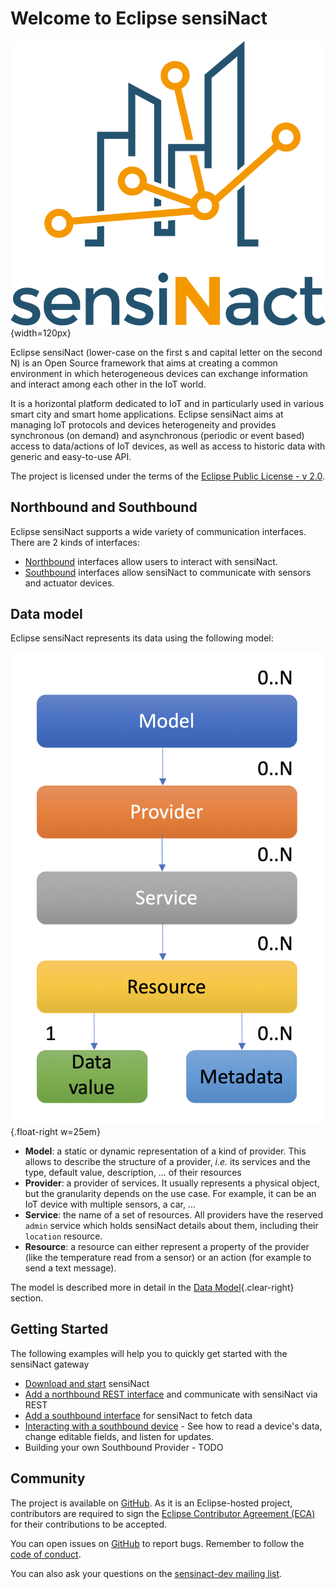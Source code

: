 # Welcome to Eclipse sensiNact

![Eclipse sensiNact logo](_static/sensiNact_logo.png){width=120px}

Eclipse sensiNact (lower-case on the first s and capital letter on the second N) is an Open Source framework that aims at creating a common environment in which heterogeneous devices can exchange information and interact among each other in the IoT world.

It is a horizontal platform dedicated to IoT and in particularly used in various smart city and smart home applications.
Eclipse sensiNact aims at managing IoT protocols and devices heterogeneity and provides synchronous (on demand) and asynchronous (periodic or event based) access to data/actions of IoT devices, as well as access to historic data with generic and easy-to-use API.

The project is licensed under the terms of the [Eclipse Public License - v 2.0](EPL-2.0.md).

## Northbound and Southbound
Eclipse sensiNact supports a wide variety of communication interfaces. There are 2 kinds of interfaces:
* [Northbound](northbound/_index.md) interfaces allow users to interact with sensiNact.
* [Southbound](southbound/_index.md) interfaces allow sensiNact to communicate with sensors and actuator devices.

## Data model

Eclipse sensiNact represents its data using the following model:

![The sensiNact Data Model](_static/core/datamodel-white.png){.float-right w=25em}

* **Model**: a static or dynamic representation of a kind of provider. This allows to describe the structure of a provider, *i.e.* its services and the type, default value, description, ... of their resources
* **Provider**: a provider of services. It usually represents a physical object, but the granularity depends on the use case. For example, it can be an IoT device with multiple sensors, a car, ...
* **Service**: the name of a set of resources. All providers have the reserved `admin` service which holds sensiNact details about them, including their `location` resource.
* **Resource**: a resource can either represent a property of the provider (like the temperature read from a sensor) or an action (for example to send a text message).

The model is described more in detail in the [Data Model](./core/CoreModel.md){.clear-right} section.

## Getting Started

The following examples will help you to quickly get started with the sensiNact gateway

* [Download and start](setup.md) sensiNact
* [Add a northbound REST interface](quick-start/Northbound.md) and communicate with sensiNact via REST
* [Add a southbound interface](quick-start/Southbound.md) for sensiNact to fetch data
* [Interacting with a southbound device](examples/Interacting.md) - See how to read a device's data, change editable fields, and listen for updates.
* Building your own Southbound Provider - TODO


## Community

The project is available on [GitHub](https://github.com/eclipse/org.eclipse.sensinact.gateway/).
As it is an Eclipse-hosted project, contributors are required to sign the [Eclipse Contributor Agreement (ECA)](https://www.eclipse.org/legal/ECA.php) for their contributions to be accepted.

You can open issues on [GitHub](https://github.com/eclipse/org.eclipse.sensinact.gateway/issues) to report bugs.
Remember to follow the [code of conduct](https://github.com/eclipse/.github/blob/master/CODE_OF_CONDUCT.md).

You can also ask your questions on the [sensinact-dev mailing list](https://accounts.eclipse.org/mailing-list/sensinact-dev).
